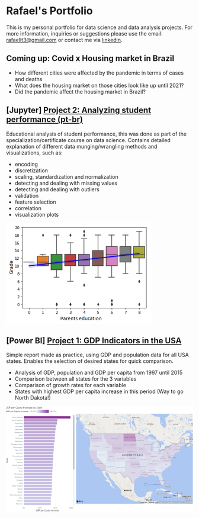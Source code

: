 # Rafael's Portfolio
This is my personal portfolio for data science and data analysis projects. For more information, inquiries or suggestions please use the email: rafaellt3@gmail.com or contact me via [linkedin](https://www.linkedin.com/in/rafaellt/).



## Coming up: Covid x Housing market in Brazil
- How different cities were affected by the pandemic in terms of cases and deaths
- What does the housing market on those cities look like up until 2021?
- Did the pandemic affect the housing market in Brazil?


## [Jupyter] [Project 2: Analyzing student performance (pt-br)](https://github.com/ltrafael/-Educational-analysis-on-Student-Performance)
Educational analysis of student performance, this was done as part of the specialization/certificate course on data science. Contains detailed explanation of different data munging/wrangling methods and visualizations, such as:
- encoding
- discretization
- scaling, standardization and normalization
- detecting and dealing with missing values
- detecting and dealing with outliers
- validation
- feature selection
- correlation
- visualization plots

![](images/G3%20x%20edu.png)


## [Power BI] [Project 1: GDP Indicators in the USA](https://github.com/ltrafael/GDP-Indicators-in-the-USA)
Simple report made as practice, using GDP and population data for all USA states. Enables the selection of desired states for quick comparison. 
- Analysis of GDP, population and GDP per capita from 1997 until 2015
- Comparison between all states for the 3 variables
- Comparison of growth rates for each variable
- States with highest GDP per capita increase in this period (Way to go North Dakota!)

![](images/GDP%20per%20capita%20increase%20map.png)
